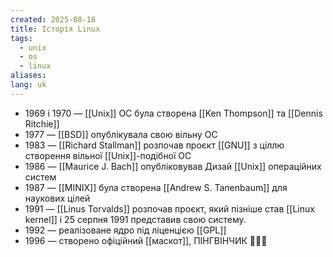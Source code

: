 ```yaml
---
created: 2025-08-18
title: Історія Linux
tags:
  - unix
  - os
  - linux
aliases: 
lang: uk
---
```

- 1969 і 1970 — [[Unix]] ОС була створена [[Ken Thompson]] та [[Dennis Ritchie]]
- 1977 — [[BSD]] опублікувала свою вільну ОС
- 1983 — [[Richard Stallman]] розпочав проєкт [[GNU]] з ціллю створення вільної [[Unix]]-подібної ОС
- 1986 — [[Maurice J. Bach]] опубліковував Дизай [[Unix]] операційних систем
- 1987 — [[MINIX]] була створена [[Andrew S. Tanenbaum]] для наукових цілей
- 1991 —  [[Linus Torvalds]] розпочав проєкт, який пізніше став [[Linux kernel]] і 25 серпня 1991 представив свою систему.
- 1992 —  реалізоване ядро під ліценцією [[GPL]]
- 1996 — створено офіційний [[маскот]], ПІНГВІНЧИК 🐧🐧🐧
